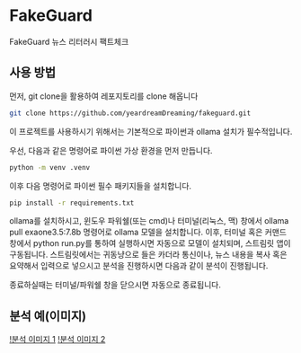 # FakeGuard
FakeGuard 뉴스 리터러시 팩트체크


## 사용 방법
먼저, git clone을 활용하여 레포지토리를 clone 해옵니다
```bash 
git clone https://github.com/yeardreamDreaming/fakeguard.git
```

이 프로젝트를 사용하시기 위해서는 기본적으로 파이썬과 ollama 설치가 필수적입니다.

우선, 다음과 같은 명령어로 파이썬 가상 환경을 먼저 만듭니다.
```bash 
python -m venv .venv
```

이후 다음 명령어로 파이썬 필수 패키지들을 설치합니다.
```bash
pip install -r requirements.txt
```

ollama를 설치하시고, 윈도우 파워쉘(또는 cmd)나 터미널(리눅스, 맥) 창에서 ollama pull exaone3.5:7.8b 명령어로 ollama 모델을 설치합니다.
이후, 터미널 혹은 커맨드 창에서 python run.py를 통하여 실행하시면 자동으로 모델이 설치되며, 스트림릿 앱이 구동됩니다.
스트림릿에서는 귀동냥으로 들은 카더라 통신이나, 뉴스 내용을 복사 혹은 요약해서 입력으로 넣으시고 분석을 진행하시면 다음과 같이 분석이 진행됩니다.

종료하실때는 터미널/파워쉘 창을 닫으시면 자동으로 종료됩니다.

## 분석 예(이미지)
[!분석 이미지 1](./examples/ab1.png)
[!분석 이미지 2](./examples/ab2.png)